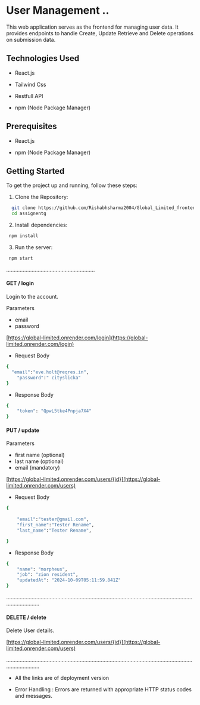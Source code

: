 # User Management .. 

This web application serves as the frontend for managing user data. It provides endpoints to handle Create, Update Retrieve and Delete operations on submission data.



## Technologies Used

 * React.js

 * Tailwind Css

 * Restfull API

 * npm (Node Package Manager)


## Prerequisites

 * React.js

 * npm (Node Package Manager)

## Getting Started

To get the project up and running, follow these steps:


1. Clone the Repository:

```bash
  git clone https://github.com/Rishabhsharma2004/Global_Limited_frontend.git
  cd assignentg
```
2. Install dependencies:
```bash
 npm install
```
3. Run the server:
```bash
 npm start
```





...........................................................


#### GET / login

Login to the account.

Parameters
* email 
* password


[https://global-limited.onrender.com/login](https://global-limited.onrender.com/login)

  * Request Body
```bash
{
  "email":"eve.holt@reqres.in",
    "password":" cityslicka"
}

```
* Response Body
```bash
{
    "token": "QpwL5tke4Pnpja7X4"
}
```


#### PUT / update


Parameters
* first name  (optional)
* last name  (optional)
* email  (mandatory)



[https://global-limited.onrender.com/users/{id}](https://global-limited.onrender.com/users)


* Request Body
```bash
{
 
    "email":"tester@gmail.com",
    "first_name":"Tester Rename",
    "last_name":"Tester Rename",

}
```
* Response Body
```bash
{
    "name": "morpheus",
    "job": "zion resident",
    "updatedAt": "2024-10-09T05:11:59.841Z"
}
```

..................................................................................................................................................

#### DELETE / delete

Delete User details.


[https://global-limited.onrender.com/users/{id}](https://global-limited.onrender.com/users)
  


..................................................................................................................................................











* All the links are of deployment version

 
*  Error Handling : 
   Errors are returned with appropriate HTTP status codes and messages.
